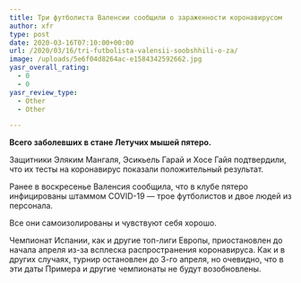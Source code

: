 ```yaml
---
title: Три футболиста Валенсии сообщили о зараженности коронавирусом
author: xfr
type: post
date: 2020-03-16T07:10:00+00:00
url: /2020/03/16/tri-futbolista-valensii-soobshhili-o-za/
image: /uploads/5e6f04d8264ac-e1584342592662.jpg
yasr_overall_rating:
  - 0
  - 0
yasr_review_type:
  - Other
  - Other

---
```

**Всего заболевших в стане Летучих мышей пятеро.**

Защитники Эляким Мангаля, Эсикьель Гарай и Хосе Гайя подтвердили, что их тесты на коронавирус показали положительный результат.

Ранее в воскресенье Валенсия сообщила, что в клубе пятеро инфицированы штаммом COVID-19 &#8212; трое футболистов и двое людей из персонала.

Все они самоизолированы и чувствуют себя хорошо.

Чемпионат Испании, как и другие топ-лиги Европы, приостановлен до начала апреля из-за всплеска распространения коронавируса. Как и в других случаях, турнир остановлен до 3-го апреля, но очевидно, что в эти даты Примера и другие чемпионаты не будут возобновлены.
